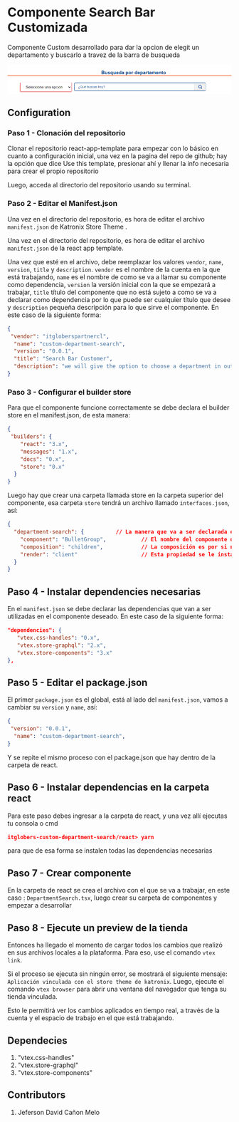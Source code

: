 # Componente Search Bar Customizada
Componente Custom desarrollado para dar la opcion de elegit un departamento y buscarlo a travez de la barra de busqueda


 <img src="https://github.com/JeferProgramer/katronix-clone/blob/dev-jef/assets/img/Search.PNG" alt="pdf" align="center"/>

## Configuration 
### Paso 1 - Clonación del repositorio
Clonar el repositorio react-app-template para empezar con lo básico en cuanto a configuración inicial, una vez en la pagina del repo de github; hay la opción que dice Use this template, presionar ahí y llenar la info necesaria para crear el propio repositorio

Luego, acceda al directorio del repositorio usando su terminal.

### Paso 2 - Editar el Manifest.json
Una vez en el directorio del repositorio, es hora de editar el archivo `manifest.json` de Katronix Store Theme . 

Una vez en el directorio del repositorio, es hora de editar el archivo `manifest.json` de la react app template.

Una vez que esté en el archivo, debe reemplazar los valores `vendor`, `name`, `version`, `title` y `description`. `vendor` es el nombre de la cuenta en la que está trabajando, `name` es el nombre de como se va a llamar su componente como dependencia, `version` la versión inicial con la que se empezará a trabajar, `title` título del componente que no está sujeto a como se va a declarar como dependencia por lo que puede ser cualquier título que desee y `description` pequeña descripción para lo que sirve el componente. En este caso de la siguiente forma:


```json
{
 "vendor": "itgloberspartnercl",
  "name": "custom-department-search",
  "version": "0.0.1",
  "title": "Search Bar Customer",
  "description": "we will give the option to choose a department in out search        bar",
}
```


### Paso 3 - Configurar el builder store

Para que el componente funcione correctamente se debe declara el builder store en el manifest.json, de esta manera:
```json
{
 "builders": {
    "react": "3.x",
    "messages": "1.x",
    "docs": "0.x",
    "store": "0.x"
  }
}
```
Luego hay que crear una carpeta llamada store en la carpeta superior del componente, esa carpeta `store` tendrá un archivo llamado `interfaces.json`, así:
```json
{
  "department-search": {          // La manera que va a ser declarada el componente en la app vtex, este nombre puede ser diferente al name de como lo llamaste en el manifest.json
    "component": "BulletGroup",           // El nombre del componente del que éste va a ser alimentado
    "composition": "children",            // La composición es por si nuestro componente va a aceptar children's
    "render": "client"                    // Esta propiedad se le instaura si sólo va a ser utilizada por el cliente
  }
}
```

## Paso 4 - Instalar dependencies necesarias

En el `manifest.json` se debe declarar las dependencias que van a ser utilizadas en el componente deseado. En este caso de la siguiente forma:

```json
"dependencies": {
   "vtex.css-handles": "0.x",
   "vtex.store-graphql": "2.x",
   "vtex.store-components": "3.x"
},
```

## Paso 5 - Editar el package.json

El primer `package.json` es el global, está al lado del `manifest.json`, vamos a cambiar su `version` y `name`, así:

```json
{
 "version": "0.0.1",
  "name": "custom-department-search",
}
```
Y se repite el mismo proceso con el package.json que hay dentro de la carpeta de react.

## Paso 6 - Instalar dependencias en la carpeta react

Para este paso debes ingresar a la carpeta de react, y una vez allí ejecutas tu consola o cmd

```json
itglobers-custom-department-search/react> yarn
```
para que de esa forma se instalen todas las dependencias necesarias

## Paso 7 - Crear componente
En la carpeta de react se crea el archivo con el que se va a trabajar, en este caso : `DepartmentSearch.tsx`, luego crear su carpeta de componentes y empezar a desarrollar

## Paso 8 - Ejecute un preview de la tienda

Entonces ha llegado el momento de cargar todos los cambios que realizó en sus archivos locales a la plataforma. Para eso, use el comando `vtex link`.

Si el proceso se ejecuta sin ningún error, se mostrará el siguiente mensaje: `Aplicación vinculada con el store theme de katronix`. Luego, ejecute el comando `vtex browser` para abrir una ventana del navegador que tenga su tienda vinculada.

Esto le permitirá ver los cambios aplicados en tiempo real, a través de la cuenta y el espacio de trabajo en el que está trabajando.

## Dependecies
1. "vtex.css-handles"
2. "vtex.store-graphql"
3. "vtex.store-components"

## Contributors
1. Jeferson David Cañon Melo
